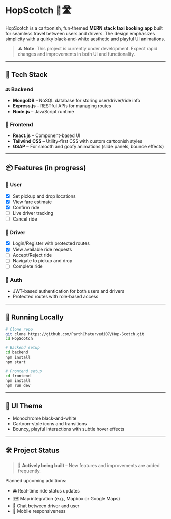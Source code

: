 # HopScotch 🚖🛣️

HopScotch is a cartoonish, fun-themed **MERN stack taxi booking app** built for seamless travel between users and drivers. The design emphasizes simplicity with a quirky black-and-white aesthetic and playful UI animations.

> ⚠️ **Note**: This project is currently under development. Expect rapid changes and improvements in both UI and functionality.

---

## 🚧 Tech Stack

### 🔙 Backend
- **MongoDB** – NoSQL database for storing user/driver/ride info
- **Express.js** – RESTful APIs for managing routes
- **Node.js** – JavaScript runtime

### 🔮 Frontend
- **React.js** – Component-based UI
- **Tailwind CSS** – Utility-first CSS with custom cartoonish styles
- **GSAP** – For smooth and goofy animations (slide panels, bounce effects)

---

## 📦 Features (in progress)

### 👤 User
- [x] Set pickup and drop locations
- [x] View fare estimate
- [x] Confirm ride
- [ ] Live driver tracking
- [ ] Cancel ride

### 🚗 Driver
- [x] Login/Register with protected routes
- [x] View available ride requests
- [ ] Accept/Reject ride
- [ ] Navigate to pickup and drop
- [ ] Complete ride

### 🔐 Auth
- JWT-based authentication for both users and drivers
- Protected routes with role-based access

---

## 🧪 Running Locally

```bash
# Clone repo
git clone https://github.com/ParthChaturvedi07/Hop-Scotch.git
cd HopScotch

# Backend setup
cd backend
npm install
npm start

# Frontend setup
cd frontend
npm install
npm run dev
```

---

## 🎨 UI Theme
- Monochrome black-and-white
- Cartoon-style icons and transitions
- Bouncy, playful interactions with subtle hover effects

---

## 🛠️ Project Status
> 🚧 **Actively being built** – New features and improvements are added frequently.

Planned upcoming additions:
- 🚘 Real-time ride status updates
- 🗺️ Map integration (e.g., Mapbox or Google Maps)
- 💬 Chat between driver and user
- 📲 Mobile responsiveness
